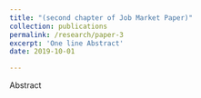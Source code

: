 ```yaml
---
title: "(second chapter of Job Market Paper)"
collection: publications
permalink: /research/paper-3
excerpt: 'One line Abstract'
date: 2019-10-01

---
```

Abstract


